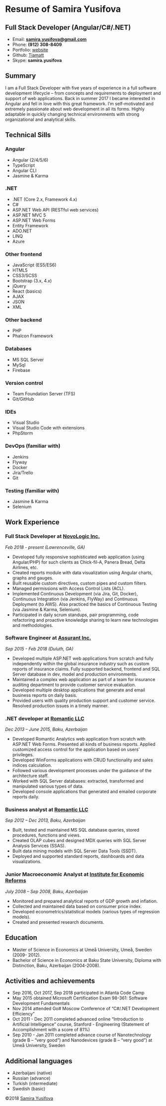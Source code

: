 # Resume of Samira Yusifova


Full Stack Developer (Angular/C#/.NET)
-----------------------------------------

- Email: **samira.yusifova@gmail.com**
- Phone: **(912) 308-8409**
- Portfolio: [website](https://tiamatt.github.io/Portfolio/)
- Github: [Tiamatt](https://github.com/Tiamatt)
- Skype: **samira.yusifova**


Summary
-------

I am a Full Stack Developer with five years of experience in a full software development lifecycle – from concepts and requirements to deployment and support of web applications. Back in summer 2017 I became interested in Angular and fell in love with this great framework. I’m self-motivated and extremely passionate about web development in all its forms. Highly adaptable in quickly changing technical environments with strong organizational and analytical skills.


Technical Sills
---------------

### Angular

- Angular (2/4/5/6)
- TypeScript
- Angular CLI
- Jasmine & Karma

### .NET

- .NET (Core 2.x, Framework 4.x)
- C#
- ASP.NET Web API (RESTful web services)
- ASP.NET MVC 5
- ASP.NET Web Forms
- Entity Framework
- ADO.NET
- LINQ
- Azure

### Other frontend

- JavaScript (ES5/ES6)
- HTML5
- CSS3/SCSS
- Bootstrap (3.x, 4.x)
- jQuery
- React (basics)
- AJAX
- JSON
- XML

### Other backend

- PHP
- Phalcon Framework

### Databases

- MS SQL Server
- MySql
- Firebase

### Version control

- Team Foundation Server (TFS)
- Git/GitHub

### IDEs

- Visual Studio
- Visual Studio Code with extensions
- PhpStorm

### DevOps (familiar with)
- Jenkins
- Flyway
- Docker
- Jira/Trello
- Git


### Testing (familiar with)
- Jasmine & Karma
- Selenium

Work Experience
----------

### **Full Stack Developer** at [NovoLogic Inc.](https://novologic.com)
*Feb 2018 - present (Lawrenceville, GA)*

- Developed fully responsive sophisticated web application (using Angular/PHP) for such clients as Chick-fil-A, Panera Bread, Delta Airlines, etc.
- Created reports module with data visualization using Angular charts, graphs and gauges.
- Built reusable custom directives, custom pipes and custom filters.
- Managed permissions with Access Control Lists (ACL).
- Implemented Continuous Development (via Jira, Git, Docker),  Continuous Integration (via Jenkins, FlyWay) and Continuous Deployment (to AWS). Also practiced the basics of Continuous Testing (via Jasmine & Karma, Selenium).
- Participated in daily scrum standups, pair programming, code refactoring and proactive knowledge sharing to learn new technologies and methodologies.

### **Software Engineer** at [Assurant Inc.](https://www.assurant.com)

*Sep 2015 - Feb 2018 (Duluth, GA)*

- Developed multiple ASP.NET web applications from scratch and fully independently within the global insurance industry such as custom reports of insurance claims. Fully supported backend, frontend and SQL Server database in dev, model and production environments.
- Maintained a complex web application as part of a team for insurance auditing department to provide customer service evaluation. 
- Developed multiple desktop applications that generate and email business reports on daily basis. 
- Provided users with quality production support and customer service. Resolved production issues in a timely manner.
 

### **.NET developer** at [Romantic LLC](http://romantic.az)

*Dec 2013 – June 2015, Baku, Azerbaijan*

- Developed Romantic Analytics web application from scratch with ASP.NET Web Forms. Presented all kinds of business reports. Applied customized access control for the application based on users’ privileges.
- Developed WinForms applications with CRUD functionality and sales indices calculation.
- Followed various development processes under the guidance of the architecture staff.
- Worked with SQL Server databases: extracted, transformed and manipulated various types of data.
- Developed console applications that generated and emailed corporate reports daily.


### **Business analyst** at [Romantic LLC](http://romantic.az)

*Sep 2012 – Dec 2013, Baku, Azerbaijan*

- Built, tested and maintained MS SQL database queries, stored procedures, functions and views.
- Created OLAP cubes and designed MDX queries with SQL Server Analysis Services (SSAS).
- Built data mining models with SQL Server Data Tools (SSDT).
- Deployed and supported standard reports, dashboards and data visualizations.

### **Junior Macroeconomic Analyst** at [Institute for Economic Reforms](http://www.ier.az/en/)

*July 2008 – Sep 2008, Baku, Azerbaijan*

- Monitored and prepared analytical reports of GDP growth and inflation.
- Collected and maintained data based on consumer price index.
- Developed econometrics/statistical models (various types of regression models).
- Created and presented research documents.


Education
---------

- Master of Science in Economics at Umeå University, Umeå, Sweden (2009- 2012).
- Bachelor of Science in Economics at Baku State University, Diploma with Distinction, Baku, Azerbaijan (2004-2008).


Activities and achievements
----------------------------

- Sep 2016, Oct 2017, Sep 2018 participated in Atlanta Code Camp
- May 2015 obtained Microsoft Certification Exam 98-361: Software Development Fundamentals
- Nov 2014 attended Go# Moscow Conference of “C#/.NET Development Efficiency”
- Oct 2011 - Dec 2011 completed advanced online “Introduction to Artificial Intelligence” course, Stanford - Engineering (Statement of Accomplishment with a score of 81%)
- Sep 2010 - Jan 2011 completed advance course of Nanotechnology (grade B – “very good”) and Nanodevices (grade B – “very good”) at Umeå University, Sweden
   

Additional languages
---------------------

- Azerbaijani (native)
- Russian (advance)
- Turkish (intermediate)
- Swedish (basic)


©2018 [Samira Yusifova](https://tiamatt.github.io/Portfolio/)